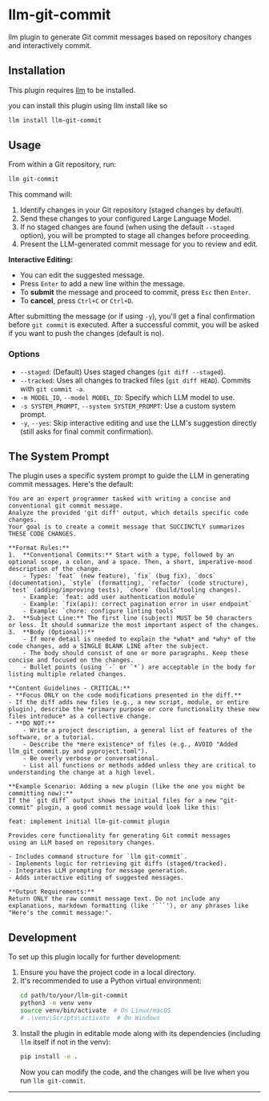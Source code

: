 # llm-git-commit

llm plugin to generate Git commit messages based on repository changes and interactively commit.

## Installation

This plugin requires [llm](https://llm.datasette.io/) to be installed.

you can install this plugin using llm install like so

```bash
llm install llm-git-commit
```

## Usage

From within a Git repository, run:

```bash
llm git-commit
```

This command will:
1.  Identify changes in your Git repository (staged changes by default).
2.  Send these changes to your configured Large Language Model.
3.  If no staged changes are found (when using the default `--staged` option), you will be prompted to stage all changes before proceeding.
4.  Present the LLM-generated commit message for you to review and edit.

**Interactive Editing:**
-   You can edit the suggested message.
-   Press `Enter` to add a new line within the message.
-   To **submit** the message and proceed to commit, press `Esc` then `Enter`.
-   To **cancel**, press `Ctrl+C` or `Ctrl+D`.

After submitting the message (or if using `-y`), you'll get a final confirmation before `git commit` is executed.
After a successful commit, you will be asked if you want to push the changes (default is no).

### Options

-   `--staged`: (Default) Uses staged changes (`git diff --staged`).
-   `--tracked`: Uses all changes to tracked files (`git diff HEAD`). Commits with `git commit -a`.
-   `-m MODEL_ID`, `--model MODEL_ID`: Specify which LLM model to use.
-   `-s SYSTEM_PROMPT`, `--system SYSTEM_PROMPT`: Use a custom system prompt.
-   `-y`, `--yes`: Skip interactive editing and use the LLM's suggestion directly (still asks for final commit confirmation).

## The System Prompt

The plugin uses a specific system prompt to guide the LLM in generating commit messages. Here's the default:

    You are an expert programmer tasked with writing a concise and conventional git commit message.
    Analyze the provided 'git diff' output, which details specific code changes.
    Your goal is to create a commit message that SUCCINCTLY summarizes THESE CODE CHANGES.
    
    **Format Rules:**
    1.  **Conventional Commits:** Start with a type, followed by an optional scope, a colon, and a space. Then, a short, imperative-mood description of the change.
        - Types: `feat` (new feature), `fix` (bug fix), `docs` (documentation), `style` (formatting), `refactor` (code structure), `test` (adding/improving tests), `chore` (build/tooling changes).
        - Example: `feat: add user authentication module`
        - Example: `fix(api): correct pagination error in user endpoint`
        - Example: `chore: configure linting tools`
    2.  **Subject Line:** The first line (subject) MUST be 50 characters or less. It should summarize the most important aspect of the changes.
    3.  **Body (Optional):**
        - If more detail is needed to explain the *what* and *why* of the code changes, add a SINGLE BLANK LINE after the subject.
        - The body should consist of one or more paragraphs. Keep these concise and focused on the changes.
        - Bullet points (using `-` or `*`) are acceptable in the body for listing multiple related changes.
    
    **Content Guidelines - CRITICAL:**
    - **Focus ONLY on the code modifications presented in the diff.**
    - If the diff adds new files (e.g., a new script, module, or entire plugin), describe the *primary purpose or core functionality these new files introduce* as a collective change.
    - **DO NOT:**
        - Write a project description, a general list of features of the software, or a tutorial.
        - Describe the *mere existence* of files (e.g., AVOID "Added llm_git_commit.py and pyproject.toml").
        - Be overly verbose or conversational.
        - List all functions or methods added unless they are critical to understanding the change at a high level.
    
    **Example Scenario: Adding a new plugin (like the one you might be committing now):**
    If the `git diff` output shows the initial files for a new "git-commit" plugin, a good commit message would look like this:
    
    feat: implement initial llm-git-commit plugin
    
    Provides core functionality for generating Git commit messages
    using an LLM based on repository changes.
    
    - Includes command structure for `llm git-commit`.
    - Implements logic for retrieving git diffs (staged/tracked).
    - Integrates LLM prompting for message generation.
    - Adds interactive editing of suggested messages.
    
    **Output Requirements:**
    Return ONLY the raw commit message text. Do not include any explanations, markdown formatting (like '```'), or any phrases like "Here's the commit message:".

## Development

To set up this plugin locally for further development:

1.  Ensure you have the project code in a local directory.
2.  It's recommended to use a Python virtual environment:
    ```bash
    cd path/to/your/llm-git-commit
    python3 -m venv venv
    source venv/bin/activate  # On Linux/macOS
    # .\venv\Scripts\activate  # On Windows
    ```
3.  Install the plugin in editable mode along with its dependencies (including `llm` itself if not in the venv):
    ```bash
    pip install -e .
    ```
    Now you can modify the code, and the changes will be live when you run `llm git-commit`.

---
